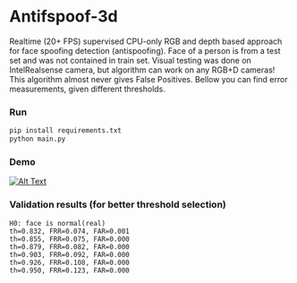 # Antifspoof-3d

Realtime (20+ FPS)  supervised CPU-only RGB and depth based approach for face spoofing detection (antispoofing). Face of a person is from a test set and was not contained in train set. Visual testing was done on IntelRealsense camera, but algorithm can work on any RGB+D cameras! This algorithm almost never gives False Positives. Bellow you can find error measurements, given different thresholds.
### Run
```python
pip install requirements.txt
python main.py
```
### Demo
[![Alt Text](Demo.gif)](https://www.youtube.com/watch?v=ek1j272iAmc)

### Validation results (for better threshold selection)
```
H0: face is normal(real)
th=0.832, FRR=0.074, FAR=0.001
th=0.855, FRR=0.075, FAR=0.000
th=0.879, FRR=0.082, FAR=0.000
th=0.903, FRR=0.092, FAR=0.000
th=0.926, FRR=0.108, FAR=0.000
th=0.950, FRR=0.123, FAR=0.000
```

